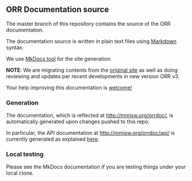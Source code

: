 ## ORR Documentation source

The master branch of this repository contains the source of the ORR documentation. 

The documentation source is written in plain text files using 
[Markdown](http://daringfireball.net/projects/markdown/) syntax.

We use [MkDocs tool](http://www.mkdocs.org/) for the site generation.

**NOTE**: We are migrating contents from the 
[original site](https://marinemetadata.org/mmiorrusrman)
as well as doing reviewing and updates per recent developments in 
new version ORR v3.

Your help improving this documentation is 
[welcome!](https://github.com/mmisw/mmiorr-docs/blob/master/CONTRIBUTING.md)


### Generation

The documentation, which is reflected at http://mmisw.org/orrdoc/, 
is automatically generated upon changes pushed to this repo.

In particular, the API documentation at http://mmisw.org/orrdoc/api/ is currently 
generated as explained 
[here](https://github.com/mmisw/mmiorr-docs/blob/master/docs/swagger-readme.md).


### Local testing

Please see the MkDocs documentation if you are testing things under your local clone.
